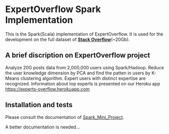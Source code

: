 # ExpertOverflow Spark Implementation

This is the Spark(Scala) implementation of ExpertOverflow. It is used for the
development on the full dataset of [**Stack Overflow**](http://stackoverflow.com/)(~20Gb). 

## A brief discription on ExpertOverflow project

Analyze 20G posts data from 2,000,000 users using Spark/Hadoop. Reduce the user knowledge dimension by PCA and find the patten in users by K-Means clustering algorithm. Expert users with distinct expertise are recognized. Information about top experts is presented on our Heroku app https://experts-overflow.herokuapp.com

## Installation and tests

Please consult the documentation of [Spark_Mini_Project](https://github.com/FangMath/Spark_Mini_Project).


A better documentation is needed...
